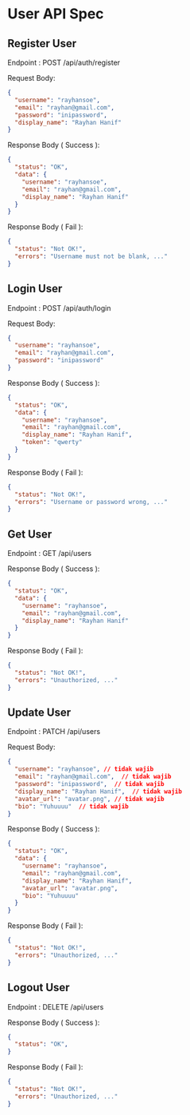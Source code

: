 # User API Spec

## Register User
Endpoint : POST /api/auth/register

Request Body:

```json
{
  "username": "rayhansoe",
  "email": "rayhan@gmail.com",
  "password": "inipassword",
  "display_name": "Rayhan Hanif"
}
```

Response Body ( Success ):

```json
{
  "status": "OK",
  "data": {
    "username": "rayhansoe",
    "email": "rayhan@gmail.com",
    "display_name": "Rayhan Hanif"
  }
}
```

Response Body ( Fail ):

```json
{
  "status": "Not OK!",
  "errors": "Username must not be blank, ..."
}
```

## Login User
Endpoint : POST /api/auth/login

Request Body:

```json
{
  "username": "rayhansoe",
  "email": "rayhan@gmail.com",
  "password": "inipassword"
}
```

Response Body ( Success ):

```json
{
  "status": "OK",
  "data": {
    "username": "rayhansoe",
    "email": "rayhan@gmail.com",
    "display_name": "Rayhan Hanif",
    "token": "qwerty"
  }
}
```

Response Body ( Fail ):

```json
{
  "status": "Not OK!",
  "errors": "Username or password wrong, ..."
}
```


## Get User
Endpoint : GET /api/users

Response Body ( Success ):

```json
{
  "status": "OK",
  "data": {
    "username": "rayhansoe",
    "email": "rayhan@gmail.com",
    "display_name": "Rayhan Hanif"
  }
}
````

Response Body ( Fail ):

```json
{
  "status": "Not OK!",
  "errors": "Unauthorized, ..."
}
```

## Update User
Endpoint : PATCH /api/users

Request Body:

```json
{
  "username": "rayhansoe", // tidak wajib
  "email": "rayhan@gmail.com",  // tidak wajib
  "password": "inipassword",  // tidak wajib
  "display_name": "Rayhan Hanif",  // tidak wajib
  "avatar_url": "avatar.png", // tidak wajib
  "bio": "Yuhuuuu"  // tidak wajib
}
```

Response Body ( Success ):

```json
{
  "status": "OK",
  "data": {
    "username": "rayhansoe",
    "email": "rayhan@gmail.com",
    "display_name": "Rayhan Hanif",
    "avatar_url": "avatar.png",
    "bio": "Yuhuuuu"
  }
}
```

Response Body ( Fail ):

```json
{
  "status": "Not OK!",
  "errors": "Unauthorized, ..."
}
```


## Logout User
Endpoint : DELETE /api/users

Response Body ( Success ):

```json
{
  "status": "OK",
}
```

Response Body ( Fail ):

```json
{
  "status": "Not OK!",
  "errors": "Unauthorized, ..."
}
```